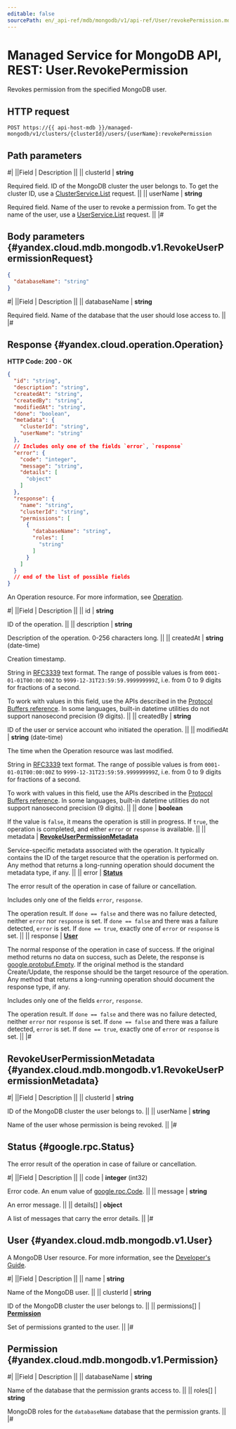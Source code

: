 ```yaml
---
editable: false
sourcePath: en/_api-ref/mdb/mongodb/v1/api-ref/User/revokePermission.md
---
```


# Managed Service for MongoDB API, REST: User.RevokePermission

Revokes permission from the specified MongoDB user.

## HTTP request

```
POST https://{{ api-host-mdb }}/managed-mongodb/v1/clusters/{clusterId}/users/{userName}:revokePermission
```

## Path parameters

#|
||Field | Description ||
|| clusterId | **string**

Required field. ID of the MongoDB cluster the user belongs to.
To get the cluster ID, use a [ClusterService.List](/docs/managed-mongodb/api-ref/Cluster/list#List) request. ||
|| userName | **string**

Required field. Name of the user to revoke a permission from.
To get the name of the user, use a [UserService.List](/docs/managed-mongodb/api-ref/User/list#List) request. ||
|#

## Body parameters {#yandex.cloud.mdb.mongodb.v1.RevokeUserPermissionRequest}

```json
{
  "databaseName": "string"
}
```

#|
||Field | Description ||
|| databaseName | **string**

Required field. Name of the database that the user should lose access to. ||
|#

## Response {#yandex.cloud.operation.Operation}

**HTTP Code: 200 - OK**

```json
{
  "id": "string",
  "description": "string",
  "createdAt": "string",
  "createdBy": "string",
  "modifiedAt": "string",
  "done": "boolean",
  "metadata": {
    "clusterId": "string",
    "userName": "string"
  },
  // Includes only one of the fields `error`, `response`
  "error": {
    "code": "integer",
    "message": "string",
    "details": [
      "object"
    ]
  },
  "response": {
    "name": "string",
    "clusterId": "string",
    "permissions": [
      {
        "databaseName": "string",
        "roles": [
          "string"
        ]
      }
    ]
  }
  // end of the list of possible fields
}
```

An Operation resource. For more information, see [Operation](/docs/api-design-guide/concepts/operation).

#|
||Field | Description ||
|| id | **string**

ID of the operation. ||
|| description | **string**

Description of the operation. 0-256 characters long. ||
|| createdAt | **string** (date-time)

Creation timestamp.

String in [RFC3339](https://www.ietf.org/rfc/rfc3339.txt) text format. The range of possible values is from
`0001-01-01T00:00:00Z` to `9999-12-31T23:59:59.999999999Z`, i.e. from 0 to 9 digits for fractions of a second.

To work with values in this field, use the APIs described in the
[Protocol Buffers reference](https://developers.google.com/protocol-buffers/docs/reference/overview).
In some languages, built-in datetime utilities do not support nanosecond precision (9 digits). ||
|| createdBy | **string**

ID of the user or service account who initiated the operation. ||
|| modifiedAt | **string** (date-time)

The time when the Operation resource was last modified.

String in [RFC3339](https://www.ietf.org/rfc/rfc3339.txt) text format. The range of possible values is from
`0001-01-01T00:00:00Z` to `9999-12-31T23:59:59.999999999Z`, i.e. from 0 to 9 digits for fractions of a second.

To work with values in this field, use the APIs described in the
[Protocol Buffers reference](https://developers.google.com/protocol-buffers/docs/reference/overview).
In some languages, built-in datetime utilities do not support nanosecond precision (9 digits). ||
|| done | **boolean**

If the value is `false`, it means the operation is still in progress.
If `true`, the operation is completed, and either `error` or `response` is available. ||
|| metadata | **[RevokeUserPermissionMetadata](#yandex.cloud.mdb.mongodb.v1.RevokeUserPermissionMetadata)**

Service-specific metadata associated with the operation.
It typically contains the ID of the target resource that the operation is performed on.
Any method that returns a long-running operation should document the metadata type, if any. ||
|| error | **[Status](#google.rpc.Status)**

The error result of the operation in case of failure or cancellation.

Includes only one of the fields `error`, `response`.

The operation result.
If `done == false` and there was no failure detected, neither `error` nor `response` is set.
If `done == false` and there was a failure detected, `error` is set.
If `done == true`, exactly one of `error` or `response` is set. ||
|| response | **[User](#yandex.cloud.mdb.mongodb.v1.User)**

The normal response of the operation in case of success.
If the original method returns no data on success, such as Delete,
the response is [google.protobuf.Empty](https://developers.google.com/protocol-buffers/docs/reference/google.protobuf#google.protobuf.Empty).
If the original method is the standard Create/Update,
the response should be the target resource of the operation.
Any method that returns a long-running operation should document the response type, if any.

Includes only one of the fields `error`, `response`.

The operation result.
If `done == false` and there was no failure detected, neither `error` nor `response` is set.
If `done == false` and there was a failure detected, `error` is set.
If `done == true`, exactly one of `error` or `response` is set. ||
|#

## RevokeUserPermissionMetadata {#yandex.cloud.mdb.mongodb.v1.RevokeUserPermissionMetadata}

#|
||Field | Description ||
|| clusterId | **string**

ID of the MongoDB cluster the user belongs to. ||
|| userName | **string**

Name of the user whose permission is being revoked. ||
|#

## Status {#google.rpc.Status}

The error result of the operation in case of failure or cancellation.

#|
||Field | Description ||
|| code | **integer** (int32)

Error code. An enum value of [google.rpc.Code](https://github.com/googleapis/googleapis/blob/master/google/rpc/code.proto). ||
|| message | **string**

An error message. ||
|| details[] | **object**

A list of messages that carry the error details. ||
|#

## User {#yandex.cloud.mdb.mongodb.v1.User}

A MongoDB User resource. For more information, see the
[Developer's Guide](/docs/managed-mongodb/concepts).

#|
||Field | Description ||
|| name | **string**

Name of the MongoDB user. ||
|| clusterId | **string**

ID of the MongoDB cluster the user belongs to. ||
|| permissions[] | **[Permission](#yandex.cloud.mdb.mongodb.v1.Permission)**

Set of permissions granted to the user. ||
|#

## Permission {#yandex.cloud.mdb.mongodb.v1.Permission}

#|
||Field | Description ||
|| databaseName | **string**

Name of the database that the permission grants access to. ||
|| roles[] | **string**

MongoDB roles for the `databaseName` database that the permission grants. ||
|#